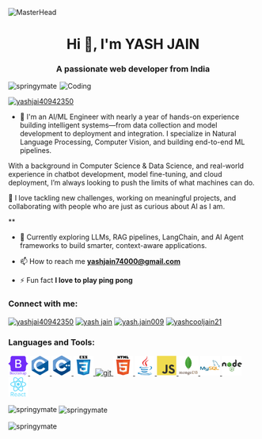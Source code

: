 ![MasterHead](https://media4.giphy.com/headers/GitHub/w8ZJLtJbmuph.gif)
<h1 align="center">Hi 👋, I'm YASH JAIN</h1>
<h3 align="center">A passionate web developer from India</h3>
<img align="right" alt="Coding" width="400" src="https://qphs.fs.quoracdn.net/main-qimg-fa7b4bdc3b2f73e749e5c2c646d4ae13">

<p align="left"> <img src="https://komarev.com/ghpvc/?username=springymate&label=Profile%20views&color=0e75b6&style=flat" alt="springymate" /> </p>

<p align="left"> <a href="https://twitter.com/yashjai40942350" target="blank"><img src="https://img.shields.io/twitter/follow/yashjai40942350?logo=twitter&style=for-the-badge" alt="yashjai40942350" /></a> </p>

- 🔭 I'm an AI/ML Engineer with nearly a year of hands-on experience building intelligent systems—from data collection and model development to deployment and integration. I specialize in Natural Language Processing, Computer Vision, and building end-to-end ML pipelines.

With a background in Computer Science & Data Science, and real-world experience in chatbot development, model fine-tuning, and cloud deployment, I’m always looking to push the limits of what machines can do.

🚀 I love tackling new challenges, working on meaningful projects, and collaborating with people who are just as curious about AI as I am.

**

- 🌱 Currently exploring LLMs, RAG pipelines, LangChain, and AI Agent frameworks to build smarter, context-aware applications.

- 📫 How to reach me **yashjain74000@gmail.com**

- ⚡ Fun fact **I love to play ping pong**

<h3 align="left">Connect with me:</h3>
<p align="left">
<a href="https://twitter.com/yashjai40942350" target="blank"><img align="center" src="https://raw.githubusercontent.com/rahuldkjain/github-profile-readme-generator/master/src/images/icons/Social/twitter.svg" alt="yashjai40942350" height="30" width="40" /></a>
<a href="https://linkedin.com/in/yash jain" target="blank"><img align="center" src="https://raw.githubusercontent.com/rahuldkjain/github-profile-readme-generator/master/src/images/icons/Social/linked-in-alt.svg" alt="yash jain" height="30" width="40" /></a>
<a href="https://instagram.com/yash.jain009" target="blank"><img align="center" src="https://raw.githubusercontent.com/rahuldkjain/github-profile-readme-generator/master/src/images/icons/Social/instagram.svg" alt="yash.jain009" height="30" width="40" /></a>
<a href="https://www.leetcode.com/yashcooljain21" target="blank"><img align="center" src="https://raw.githubusercontent.com/rahuldkjain/github-profile-readme-generator/master/src/images/icons/Social/leet-code.svg" alt="yashcooljain21" height="30" width="40" /></a>
</p>

<h3 align="left">Languages and Tools:</h3>
<p align="left"> <a href="https://getbootstrap.com" target="_blank" rel="noreferrer"> <img src="https://raw.githubusercontent.com/devicons/devicon/master/icons/bootstrap/bootstrap-plain-wordmark.svg" alt="bootstrap" width="40" height="40"/> </a> <a href="https://www.cprogramming.com/" target="_blank" rel="noreferrer"> <img src="https://raw.githubusercontent.com/devicons/devicon/master/icons/c/c-original.svg" alt="c" width="40" height="40"/> </a> <a href="https://www.w3schools.com/cpp/" target="_blank" rel="noreferrer"> <img src="https://raw.githubusercontent.com/devicons/devicon/master/icons/cplusplus/cplusplus-original.svg" alt="cplusplus" width="40" height="40"/> </a> <a href="https://www.w3schools.com/css/" target="_blank" rel="noreferrer"> <img src="https://raw.githubusercontent.com/devicons/devicon/master/icons/css3/css3-original-wordmark.svg" alt="css3" width="40" height="40"/> </a> <a href="https://git-scm.com/" target="_blank" rel="noreferrer"> <img src="https://www.vectorlogo.zone/logos/git-scm/git-scm-icon.svg" alt="git" width="40" height="40"/> </a> <a href="https://www.w3.org/html/" target="_blank" rel="noreferrer"> <img src="https://raw.githubusercontent.com/devicons/devicon/master/icons/html5/html5-original-wordmark.svg" alt="html5" width="40" height="40"/> </a> <a href="https://www.java.com" target="_blank" rel="noreferrer"> <img src="https://raw.githubusercontent.com/devicons/devicon/master/icons/java/java-original.svg" alt="java" width="40" height="40"/> </a> <a href="https://developer.mozilla.org/en-US/docs/Web/JavaScript" target="_blank" rel="noreferrer"> <img src="https://raw.githubusercontent.com/devicons/devicon/master/icons/javascript/javascript-original.svg" alt="javascript" width="40" height="40"/> </a> <a href="https://www.mongodb.com/" target="_blank" rel="noreferrer"> <img src="https://raw.githubusercontent.com/devicons/devicon/master/icons/mongodb/mongodb-original-wordmark.svg" alt="mongodb" width="40" height="40"/> </a> <a href="https://www.mysql.com/" target="_blank" rel="noreferrer"> <img src="https://raw.githubusercontent.com/devicons/devicon/master/icons/mysql/mysql-original-wordmark.svg" alt="mysql" width="40" height="40"/> </a> <a href="https://nodejs.org" target="_blank" rel="noreferrer"> <img src="https://raw.githubusercontent.com/devicons/devicon/master/icons/nodejs/nodejs-original-wordmark.svg" alt="nodejs" width="40" height="40"/> </a> <a href="https://reactjs.org/" target="_blank" rel="noreferrer"> <img src="https://raw.githubusercontent.com/devicons/devicon/master/icons/react/react-original-wordmark.svg" alt="react" width="40" height="40"/> </a> </p>

<p><img align="left" src="https://github-readme-stats.vercel.app/api/top-langs?username=springymate&show_icons=true&locale=en&layout=compact" alt="springymate" /></p>

<p>&nbsp;<img align="center" src="https://github-readme-stats.vercel.app/api?username=springymate&show_icons=true&locale=en" alt="springymate" /></p>

<p><img align="center" src="https://github-readme-streak-stats.herokuapp.com/?user=springymate&" alt="springymate" /></p>
